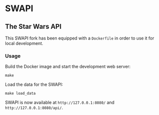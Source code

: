 # SWAPI
## The Star Wars API

This SWAPI fork has been equipped with a `Dockerfile` in order to use it for local development.

### Usage

Build the Docker image and start the development web server:

```console
make
```

Load the data for the SWAPI:

```console
make load_data
```

SWAPI is now available at `http://127.0.0.1:8080/` and `http://127.0.0.1:8080/api/`.
